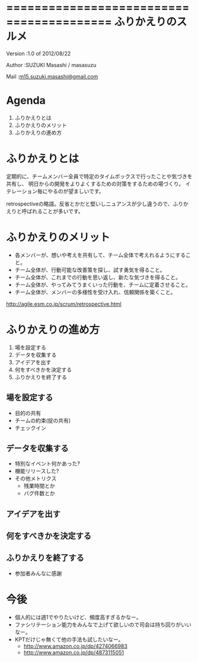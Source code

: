 =========================================
ふりかえりのスルメ
=========================================


Version
:1.0 of 2012/08/22

Author
:SUZUKI Masashi / masasuzu

Mail
:m15.suzuki.masashi@gmail.com

Agenda
============================================

1. ふりかえりとは
2. ふりかえりのメリット
3. ふりかえりの進め方

ふりかえりとは
============================================

定期的に、チームメンバー全員で特定のタイムボックスで行ったことや気づきを共有し、
明日からの開発をよりよくするための対策をするための場づくり。
イテレーション毎にやるのが望ましいです。

retrospectiveの略語。反省とかだと堅いしニュアンスが少し違うので、ふりかえりと呼ばれることが多いです。


ふりかえりのメリット
============================================

* 各メンバーが、想いや考えを共有して、チーム全体で考えれるようにすること。
* チーム全体が、行動可能な改善策を探し、試す勇気を得ること。
* チーム全体が、これまでの行動を思い返し、新たな気づきを得ること。
* チーム全体が、やってみてうまくいった行動を、チームに定着させること。
* チーム全体が、メンバーの多様性を受け入れ、信頼関係を築くこと。

http://agile.esm.co.jp/scrum/retrospective.html

ふりかえりの進め方
============================================

1. 場を設定する
2. データを収集する
3. アイデアを出す
4. 何をすべきかを決定する
5. ふりかえりを終了する


場を設定する
---------------------------------------

* 目的の共有
* チームの約束(掟の共有)
* チェックイン

データを収集する
---------------------------------------

* 特別なイベント何かあった?
* 機能リリースした?
* その他メトリクス
  * 残業時間とか
  * バグ件数とか


アイデアを出す
---------------------------------------


何をすべきかを決定する
---------------------------------------

ふりかえりを終了する
---------------------------------------

* 参加者みんなに感謝


今後
============================================

* 個人的には週1でやりたいけど、頻度高すぎるかなー。
* ファシリテーション能力をみんなで上げて欲しいので司会は持ち回りがいいなー。
* KPTだけじゃ無くて他の手法も試したいなー。
  * http://www.amazon.co.jp/dp/4274066983
  * http://www.amazon.co.jp/dp/4873115051
